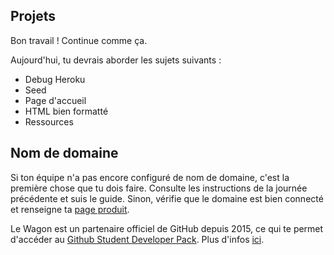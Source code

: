 ## Projets

Bon travail ! Continue comme ça.

Aujourd'hui, tu devrais aborder les sujets suivants :
- Debug Heroku
- Seed
- Page d'accueil
- HTML bien formatté
- Ressources

## Nom de domaine

Si ton équipe n'a pas encore configuré de nom de domaine, c'est la première chose que tu dois faire. Consulte les instructions de la journée précédente et suis le guide. Sinon, vérifie que le domaine est bien connecté et renseigne ta [page produit](https://kitt.lewagon.com/camps/<user.batch_slug>/products).

Le Wagon est un partenaire officiel de GitHub depuis 2015, ce qui te permet d'accéder au [Github Student Developer Pack](https://education.github.com/pack). Plus d'infos [ici](https://kitt.lewagon.com/redeem_github_student_developer_pack).
